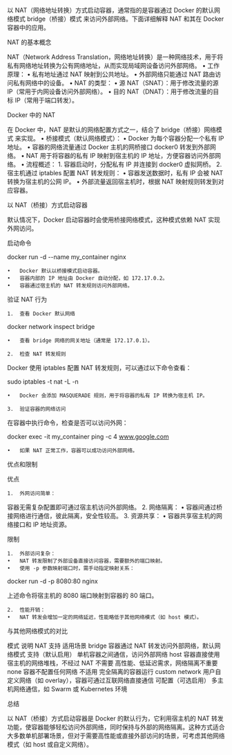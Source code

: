 以 NAT（网络地址转换）方式启动容器，通常指的是容器通过 Docker 的默认网络模式 bridge（桥接）模式 来访问外部网络。下面详细解释 NAT 和其在 Docker 容器中的应用。

NAT 的基本概念

NAT（Network Address Translation，网络地址转换）是一种网络技术，用于将私有网络地址转换为公有网络地址，从而实现局域网设备访问外部网络。
	•	工作原理：
	•	私有地址通过 NAT 映射到公共地址。
	•	外部网络只能通过 NAT 路由访问私有网络中的设备。
	•	NAT 的类型：
	•	源 NAT（SNAT）：用于修改流量的源 IP（常用于内网设备访问外部网络）。
	•	目的 NAT（DNAT）：用于修改流量的目标 IP（常用于端口转发）。

Docker 中的 NAT

在 Docker 中，NAT 是默认的网络配置方式之一，结合了 bridge（桥接）网络模式 来实现。
	•	桥接模式（默认网络模式）：
	•	Docker 为每个容器分配一个私有 IP 地址。
	•	容器的网络流量通过 Docker 主机的网桥接口 docker0 转发到外部网络。
	•	NAT 用于将容器的私有 IP 映射到宿主机的 IP 地址，方便容器访问外部网络。
	•	流程概述：
	1.	容器启动时，分配私有 IP 并连接到 docker0 虚拟网桥。
	2.	宿主机通过 iptables 配置 NAT 转发规则：
	•	容器发送数据时，私有 IP 会被 NAT 转换为宿主机的公网 IP。
	•	外部流量返回宿主机时，根据 NAT 映射规则转发到对应容器。

以 NAT（桥接）方式启动容器

默认情况下，Docker 启动容器时会使用桥接网络模式，这种模式依赖 NAT 实现外网访问。

启动命令

docker run -d --name my_container nginx

	•	Docker 默认以桥接模式启动容器。
	•	容器内部的 IP 地址由 Docker 自动分配，如 172.17.0.2。
	•	容器通过宿主机的 NAT 转发规则访问外部网络。

验证 NAT 行为

	1.	查看 Docker 默认网络

docker network inspect bridge

	•	查看 bridge 网络的网关地址（通常是 172.17.0.1）。

	2.	检查 NAT 转发规则
Docker 使用 iptables 配置 NAT 转发规则，可以通过以下命令查看：

sudo iptables -t nat -L -n

	•	Docker 会添加 MASQUERADE 规则，用于将容器的私有 IP 转换为宿主机 IP。

	3.	验证容器的网络访问
在容器中执行命令，检查是否可以访问外网：

docker exec -it my_container ping -c 4 www.google.com

	•	如果 NAT 正常工作，容器可以成功访问外部网络。

优点和限制

优点

	1.	外网访问简单：
容器无需复杂配置即可通过宿主机访问外部网络。
	2.	网络隔离：
	•	容器间通过桥接网络进行通信，彼此隔离，安全性较高。
	3.	资源共享：
	•	容器共享宿主机的网络接口和 IP 地址资源。

限制

	1.	外部访问复杂：
	•	NAT 转发限制了外部设备直接访问容器，需要额外的端口映射。
	•	使用 -p 参数映射端口时，需手动指定映射关系：

docker run -d -p 8080:80 nginx

上述命令将宿主机的 8080 端口映射到容器的 80 端口。

	2.	性能开销：
	•	NAT 转发会增加一定的网络延迟，性能略低于其他网络模式（如 host 模式）。

与其他网络模式的对比

模式	说明	NAT 支持	适用场景
bridge	容器通过 NAT 转发访问外部网络，默认网络模式	支持（默认启用）	单机容器之间通信，访问外部网络
host	容器直接使用宿主机的网络堆栈，不经过 NAT	不需要	高性能、低延迟需求，网络隔离不重要
none	容器不配置任何网络	不适用	完全隔离的容器运行
custom network	用户自定义网络（如 overlay），容器可通过互联网络直接通信	可配置（可选启用）	多主机网络通信，如 Swarm 或 Kubernetes 环境

总结

以 NAT（桥接）方式启动容器是 Docker 的默认行为，它利用宿主机的 NAT 转发功能，使容器能够轻松访问外部网络，同时保持与外部的网络隔离。这种方式适合大多数单机部署场景，但对于需要高性能或直接外部访问的场景，可考虑其他网络模式（如 host 或自定义网络）。